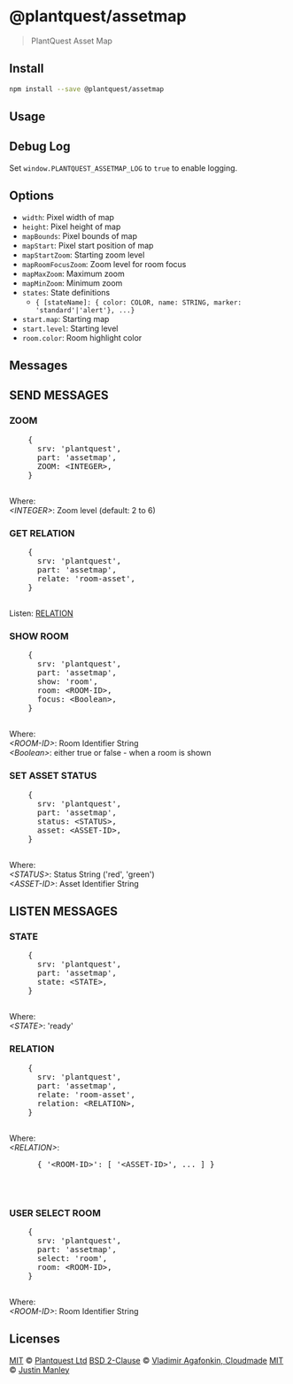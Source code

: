 # @plantquest/assetmap

> PlantQuest Asset Map

## Install

```bash
npm install --save @plantquest/assetmap
```

## Usage



## Debug Log

Set `window.PLANTQUEST_ASSETMAP_LOG` to `true` to enable logging.


## Options

* `width`: Pixel width of map
* `height`: Pixel height of map
* `mapBounds`: Pixel bounds of map
* `mapStart`: Pixel start position of map
* `mapStartZoom`: Starting zoom level
* `mapRoomFocusZoom`: Zoom level for room focus
* `mapMaxZoom`: Maximum zoom
* `mapMinZoom`: Minimum zoom
* `states`: State definitions
  * `{ [stateName]: { color: COLOR, name: STRING, marker: 'standard'|'alert'}, ...}`
* `start.map`: Starting map
* `start.level`: Starting level
* `room.color`: Room highlight color


## Messages

  <h2>SEND MESSAGES</h2>

  <h3>ZOOM</h3>
  <pre>
    {
      srv: 'plantquest',
      part: 'assetmap',
      ZOOM: &lt;INTEGER&gt;,     
    }
  </pre>
  <p>Where:<br>
    <i>&lt;INTEGER&gt;</i>: Zoom level (default: 2 to 6)<br>
  </p>


  <h3>GET RELATION</h3>
  <pre>
    {
      srv: 'plantquest',
      part: 'assetmap',
      relate: 'room-asset',
    }
  </pre>
  <p>Listen: <a href="#listen-relation">RELATION</a><br>
  </p>


  <h3>SHOW ROOM</h3>
  <pre>
    {
      srv: 'plantquest',
      part: 'assetmap',
      show: 'room',
      room: &lt;ROOM-ID&gt;,
      focus: &lt;Boolean&gt;,   
    }
  </pre>
  <p>Where:<br>
    <i>&lt;ROOM-ID&gt;</i>: Room Identifier String<br>
    <i>&lt;Boolean&gt;</i>: either true or false - when a room is shown<br>
  </p>


  <h3>SET ASSET STATUS</h3>
  <pre>
    {
      srv: 'plantquest',
      part: 'assetmap',
      status: &lt;STATUS&gt;,
      asset: &lt;ASSET-ID&gt;,     
    }
  </pre>
  <p>Where:<br>
    <i>&lt;STATUS&gt;</i>: Status String ('red', 'green')<br>
    <i>&lt;ASSET-ID&gt;</i>: Asset Identifier String<br>
  </p>

  
  
  <h2>LISTEN MESSAGES</h2>
   
  <h3>STATE</h3>
  <pre>
    {
      srv: 'plantquest',
      part: 'assetmap',
      state: &lt;STATE&gt;,
    }
  </pre>
  <p>Where:<br>
    <i>&lt;STATE&gt;</i>: 'ready'<br>
  </p>


  <a name="listen-relation"></a>
  <h3>RELATION</h3>
  <pre>
    {
      srv: 'plantquest',
      part: 'assetmap',
      relate: 'room-asset',
      relation: &lt;RELATION&gt;,
    }
  </pre>
  <p>Where:<br>
    <i>&lt;RELATION&gt;</i>:
    <pre>
      { '&lt;ROOM-ID&gt;': [ '&lt;ASSET-ID&gt;', ... ] }
    </pre>
    <br>
  </p>


  <h3>USER SELECT ROOM</h3>
  <pre>
    {
      srv: 'plantquest',
      part: 'assetmap',
      select: 'room',
      room: &lt;ROOM-ID&gt;,     
    }
  </pre>
  <p>Where:<br>
    <i>&lt;ROOM-ID&gt;</i>: Room Identifier String<br>
  </p>



## Licenses

[MIT](LICENSE) © [Plantquest Ltd](https://plantquest.com)
[BSD 2-Clause](LEAFLET-LICENSE) © [Vladimir Agafonkin, Cloudmade](https://leafletjs.com/)
[MIT](LICENSE) © [Justin Manley](https://github.com/Leaflet/Leaflet.toolbar)

